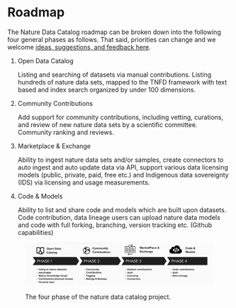 # Roadmap

The Nature Data Catalog roadmap can be broken down into the following four general phases as follows. That said, priorities can change and we welcome [ideas, suggestions, and feedback here](https://tiny.cc/g4n-ideas).

1.  Open Data Catalog

    Listing and searching of datasets via manual contributions. Listing hundreds of nature data sets, mapped to the TNFD framework with text based and index search organized by under 100 dimensions.
2.  Community Contributions

    Add support for community contributions, including vetting, curations, and review of new nature data sets by a scientific committee. Community ranking and reviews.
3.  Marketplace & Exchange

    Ability to ingest nature data sets and/or samples, create connectors to auto ingest and auto update data via API, support various data licensing models (public, private, paid, free etc.) and Indigenous data sovereignty (IDS) via licensing and usage measurements.
4.  Code & Models

    Ability to list and share code and models which are built upon datasets. Code contribution, data lineage users can upload nature data models and code with full forking, branching, version tracking etc. (Github capabilities)

<figure><img src="../.gitbook/assets/image (3).png" alt=""><figcaption><p>The four phase of the nature data catalog project.</p></figcaption></figure>
